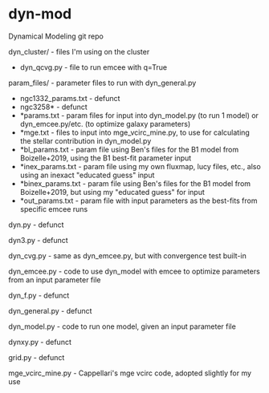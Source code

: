 # dyn-mod

Dynamical Modeling git repo

dyn_cluster/ - files I'm using on the cluster<br/>
  * dyn_qcvg.py - file to run emcee with q=True

param_files/ - parameter files to run with dyn_general.py<br/>
  * ngc1332_params.txt - defunct<br/>
  * ngc3258* - defunct<br/>
  * *params.txt - param files for input into dyn_model.py (to run 1 model) or dyn_emcee.py/etc. (to optimize galaxy parameters)<br/>
  * *mge.txt - files to input into mge_vcirc_mine.py, to use for calculating the stellar contribution in dyn_model.py<br/>
  * *bl_params.txt - param file using Ben's files for the B1 model from Boizelle+2019, using the B1 best-fit parameter input<br/>
  * *inex_params.txt - param file using my own fluxmap, lucy files, etc., also using an inexact "educated guess" input<br/>
  * *binex_params.txt - param file using Ben's files for the B1 model from Boizelle+2019, but using my "educated guess" for input<br/>
  * *out_params.txt - param file with input parameters as the best-fits from specific emcee runs<br/>

dyn.py - defunct

dyn3.py - defunct

dyn_cvg.py - same as dyn_emcee.py, but with convergence test built-in

dyn_emcee.py - code to use dyn_model with emcee to optimize parameters from an input parameter file

dyn_f.py - defunct

dyn_general.py - defunct

dyn_model.py - code to run one model, given an input parameter file

dynxy.py - defunct

grid.py - defunct

mge_vcirc_mine.py - Cappellari's mge vcirc code, adopted slightly for my use
